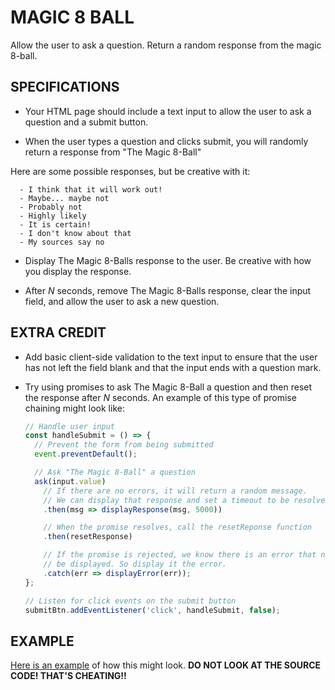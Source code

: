 # MAGIC 8 BALL
Allow the user to ask a question. Return a random response from the magic 8-ball.

## SPECIFICATIONS
  * Your HTML page should include a text input to allow the user to ask a question and a submit button.

  * When the user types a question and clicks submit, you will randomly return a response from "The Magic 8-Ball"

  Here are some possible responses, but be creative with it:

      - I think that it will work out!
      - Maybe... maybe not
      - Probably not
      - Highly likely
      - It is certain!
      - I don't know about that
      - My sources say no

  * Display The Magic 8-Balls response to the user. Be creative with how you display the response.

  * After *N* seconds, remove The Magic 8-Balls response, clear the input field, and allow the user to ask a new question.

## EXTRA CREDIT
  * Add basic client-side validation to the text input to ensure that the user has not left the field blank and that the input ends with a question mark.

  * Try using promises to ask The Magic 8-Ball a question and then reset the response after *N* seconds. An example of this type of promise chaining might look like:

      ```javascript
      // Handle user input
      const handleSubmit = () => {
        // Prevent the form from being submitted
        event.preventDefault();

        // Ask "The Magic 8-Ball" a question
        ask(input.value)
          // If there are no errors, it will return a random message.
          // We can display that response and set a timeout to be resolved in 5 seconds
          .then(msg => displayResponse(msg, 5000))

          // When the promise resolves, call the resetReponse function
          .then(resetResponse)

          // If the promise is rejected, we know there is an error that needs to
          // be displayed. So display it the error.
          .catch(err => displayError(err));
      };

      // Listen for click events on the submit button
      submitBtn.addEventListener('click', handleSubmit, false);
      ```

## EXAMPLE
[Here is an example](https://codepen.io/tophergates/full/dVmOXL/) of how this might look. **DO NOT LOOK AT THE SOURCE CODE! THAT'S CHEATING!!**
